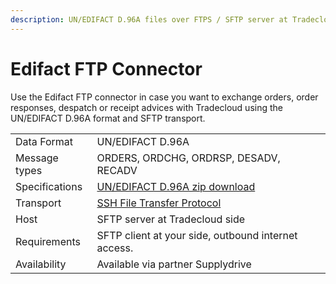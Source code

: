 ```yaml
---
description: UN/EDIFACT D.96A files over FTPS / SFTP server at Tradecloud side
---
```


# Edifact FTP Connector

Use the Edifact FTP connector in case you want to exchange orders, order responses, despatch or receipt advices with Tradecloud using the UN/EDIFACT D.96A format and SFTP transport.

|  |  |
| :--- | :--- |
| Data Format | UN/EDIFACT D.96A |
| Message types | ORDERS, ORDCHG, ORDRSP, DESADV, RECADV |
| Specifications | [UN/EDIFACT D.96A zip download](https://unece.org/DAM/trade/untdid/d96a/d96a.zip) |
| Transport | [SSH File Transfer Protocol](https://datatracker.ietf.org/doc/html/draft-ietf-secsh-filexfer-13) |
| Host |SFTP server at Tradecloud side |
| Requirements | SFTP client at your side, outbound internet access. |
| Availability | Available via partner Supplydrive |
